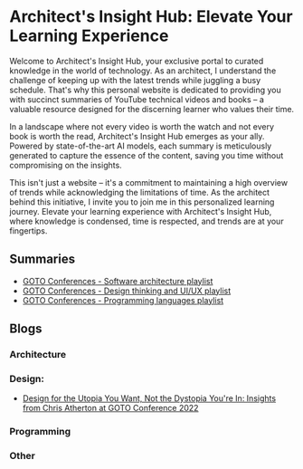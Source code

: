# Architect's Insight Hub: Elevate Your Learning Experience

Welcome to Architect's Insight Hub, your exclusive portal to curated knowledge in the world of technology. As an architect, I understand the challenge of keeping up with the latest trends while juggling a busy schedule. That's why this personal website is dedicated to providing you with succinct summaries of YouTube technical videos and books – a valuable resource designed for the discerning learner who values their time.

In a landscape where not every video is worth the watch and not every book is worth the read, Architect's Insight Hub emerges as your ally. Powered by state-of-the-art AI models, each summary is meticulously generated to capture the essence of the content, saving you time without compromising on the insights.

This isn't just a website – it's a commitment to maintaining a high overview of trends while acknowledging the limitations of time. As the architect behind this initiative, I invite you to join me in this personalized learning journey. Elevate your learning experience with Architect's Insight Hub, where knowledge is condensed, time is respected, and trends are at your fingertips.

## Summaries

* [GOTO Conferences - Software architecture playlist](goto_sw_arch_list.md)
* [GOTO Conferences - Design thinking and UI/UX playlist](goto_dt_ui_ux.md)
* [GOTO Conferences - Programming languages playlist](goto_programming_lang.md)

## Blogs

### Architecture



### Design:

* [Design for the Utopia You Want, Not the Dystopia You're In: Insights from Chris Atherton at GOTO Conference 2022](blog/design/design_for_the_utopia.md)

### Programming

### Other